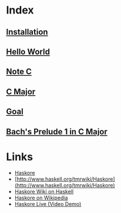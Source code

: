 Index
======


## [Installation](install.markdown)

## [Hello World](hello.markdown)

## [Note C](c.markdown)

## [C Major](c_major.markdown)

## [Goal](goal.markdown)

## [Bach's Prelude 1 in C Major](bach_prelude.markdown)


Links
======

* [Haskore](http://www.haskell.org/haskore/)
* [http://www.haskell.org/tmrwiki/Haskore](http://www.haskell.org/tmrwiki/Haskore)
* [Haskore Wiki on Haskell](http://www.haskell.org/haskellwiki/Haskore)
* [Haskore on Wikipedia](http://en.wikipedia.org/wiki/Haskore)
* [Haskore Live (Video Demo)](http://video.google.com/videoplay?docid=5849699036632847795)